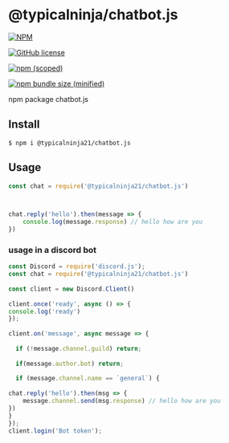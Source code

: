 # @typicalninja/chatbot.js

[![NPM](https://nodei.co/npm/@typicalninja21/chatbot.js.png)](https://nodei.co/npm/@typicalninja21/chatbot.js)

[![GitHub license](https://img.shields.io/github/license/typicalninja493/chatbot.js-)](https://github.com/typicalninja493/chatbot.js-/blob/main/LICENSE)

[![npm (scoped)](https://img.shields.io/npm/v/@typicalninja21/chatbot.js.svg)](https://www.npmjs.com/package/@typicalninja21/chatbot.js)

[![npm bundle size (minified)](https://img.shields.io/bundlephobia/min/@typicalninja21/chatbot.js.svg)](https://www.npmjs.com/package/@typicalninja21/chatbot.js)

npm package chatbot.js 


## Install

```
$ npm i @typicalninja21/chatbot.js
```

## Usage

```js
const chat = require('@typicalninja21/chatbot.js')



chat.reply('hello').then(message => {
    console.log(message.response) // hello how are you
})
```


### usage in a discord bot



```js
const Discord = require('discord.js');
const chat = require('@typicalninja21/chatbot.js')
 
const client = new Discord.Client()
 
client.once('ready', async () => {
console.log('ready')
});
 
client.on('message', async message => {
 
  if (!message.channel.guild) return;
  
  if(message.author.bot) return;
  
  if (message.channel.name == `general`) {
 
chat.reply('hello').then(msg => {
    message.channel.send(msg.response) // hello how are you
})
}
});
client.login('Bot token');
```
